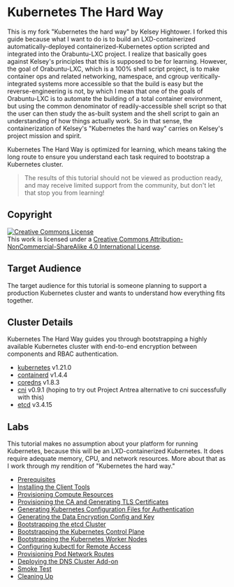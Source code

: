 # Kubernetes The Hard Way

This is my fork "Kubernetes the hard way" by Kelsey Hightower. I forked this guide because what I want to do is to build an LXD-containerized automatically-deployed containerized-Kubernetes option scripted and integrated into the Orabuntu-LXC project. I realize that basically goes against Kelsey's principles that this is supposed to be for learning.  However, the goal of Orabuntu-LXC, which is a 100% shell script project, is to make container ops and related networking, namespace, and cgroup veritically-integrated systems more accessible so that the build is easy but the reverse-engineering is not, by which I mean that one of the goals of Orabuntu-LXC is to automate the building of a total container environment, but using the common denominator of readily-accessible shell script so that the user can then study the as-built system and the shell script to gain an understanding of how things actually work.  So in that sense, the containerization of Kelsey's "Kubernetes the hard way" carries on Kelsey's project mission and spirit.

Kubernetes The Hard Way is optimized for learning, which means taking the long route to ensure you understand each task required to bootstrap a Kubernetes cluster.

> The results of this tutorial should not be viewed as production ready, and may receive limited support from the community, but don't let that stop you from learning!

## Copyright

<a rel="license" href="http://creativecommons.org/licenses/by-nc-sa/4.0/"><img alt="Creative Commons License" style="border-width:0" src="https://i.creativecommons.org/l/by-nc-sa/4.0/88x31.png" /></a><br />This work is licensed under a <a rel="license" href="http://creativecommons.org/licenses/by-nc-sa/4.0/">Creative Commons Attribution-NonCommercial-ShareAlike 4.0 International License</a>.


## Target Audience

The target audience for this tutorial is someone planning to support a production Kubernetes cluster and wants to understand how everything fits together.

## Cluster Details

Kubernetes The Hard Way guides you through bootstrapping a highly available Kubernetes cluster with end-to-end encryption between components and RBAC authentication.

* [kubernetes](https://github.com/kubernetes/kubernetes) v1.21.0
* [containerd](https://github.com/containerd/containerd) v1.4.4
* [coredns](https://github.com/coredns/coredns) v1.8.3
* [cni](https://github.com/containernetworking/cni) v0.9.1  (hoping to try out Project Antrea alternative to cni successfully with this)
* [etcd](https://github.com/etcd-io/etcd) v3.4.15

## Labs

This tutorial makes no assumption about your platform for running Kubernetes, because this will be an LXD-containerized Kubernetes.  It does require adequate memory, CPU, and network resources.  More about that as I work through my rendition of "Kubernetes the hard way."

* [Prerequisites](docs/01-prerequisites.md)
* [Installing the Client Tools](docs/02-client-tools.md)
* [Provisioning Compute Resources](docs/03-compute-resources.md)
* [Provisioning the CA and Generating TLS Certificates](docs/04-certificate-authority.md)
* [Generating Kubernetes Configuration Files for Authentication](docs/05-kubernetes-configuration-files.md)
* [Generating the Data Encryption Config and Key](docs/06-data-encryption-keys.md)
* [Bootstrapping the etcd Cluster](docs/07-bootstrapping-etcd.md)
* [Bootstrapping the Kubernetes Control Plane](docs/08-bootstrapping-kubernetes-controllers.md)
* [Bootstrapping the Kubernetes Worker Nodes](docs/09-bootstrapping-kubernetes-workers.md)
* [Configuring kubectl for Remote Access](docs/10-configuring-kubectl.md)
* [Provisioning Pod Network Routes](docs/11-pod-network-routes.md)
* [Deploying the DNS Cluster Add-on](docs/12-dns-addon.md)
* [Smoke Test](docs/13-smoke-test.md)
* [Cleaning Up](docs/14-cleanup.md)
